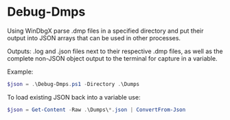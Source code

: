 # Debug-Dmps
Using WinDbgX parse .dmp files in a specified directory and put their output into JSON arrays that can be used in other processes.

Outputs: .log and .json files next to their respective .dmp files, as well as the complete non-JSON object output to the terminal for capture in a variable.

Example:

```Powershell
$json = .\Debug-Dmps.ps1 -Directory .\Dumps 
```

To load existing JSON back into a variable use:

```powershell
$json = Get-Content -Raw .\Dumps\*.json | ConvertFrom-Json
```
